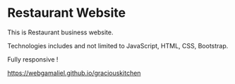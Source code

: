 Restaurant Website
=================

This is  Restaurant business website.

Technologies includes and not limited to  JavaScript, HTML, CSS, Bootstrap.

Fully responsive !


https://webgamaliel.github.io/graciouskitchen




